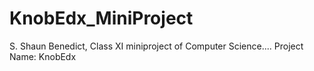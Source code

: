 # KnobEdx_MiniProject
S. Shaun Benedict, Class XI miniproject of Computer Science.... Project Name: KnobEdx
